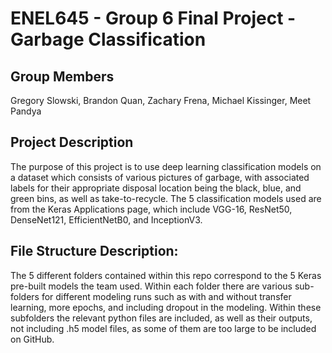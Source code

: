 # ENEL645 - Group 6 Final Project - Garbage Classification

## Group Members
Gregory Slowski, Brandon Quan, Zachary Frena, Michael Kissinger, Meet Pandya

## Project Description
The purpose of this project is to use deep learning classification models on a dataset which consists of various pictures of garbage, with associated labels for their appropriate disposal location being the black, blue, and green bins, as well as take-to-recycle. The 5 classification models used are from the Keras Applications page, which include VGG-16, ResNet50, DenseNet121, EfficientNetB0, and InceptionV3.

## File Structure Description:
The 5 different folders contained within this repo correspond to the 5 Keras pre-built models the team used. Within each folder there are various sub-folders for different modeling runs such as with and without transfer learning, more epochs, and including dropout in the modeling. Within these subfolders the relevant python files are included, as well as their outputs, not including .h5 model files, as some of them are too large to be included on GitHub.
